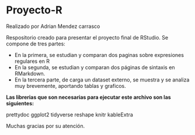 # Proyecto-R
Realizado por Adrian Mendez carrasco

Respositorio creado para presentar el proyecto final de RStudio.
Se compone de tres partes:
  - En la primera, se estudian y comparan dos paginas sobre expresiones regulares en R
  - En la segunda, se estudian y comparan dos páginas de sintaxis en RMarkdown.
  - En la tercera parte, de carga un dataset externo, se muestra y se analiza muy brevemente, aportando tablas y graficos.
  
  **Las librerias que son necesarias para ejecutar este archivo son las siguientes:**

prettydoc
ggplot2
tidyverse
reshape
knitr
kableExtra

Muchas gracias por su atención.
